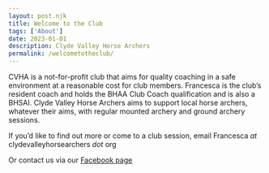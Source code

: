 ```yaml
---
layout: post.njk
title: Welcome to the Club
tags: ['About'] 
date: 2023-01-01
description: Clyde Valley Horse Archers
permalink: /welcometotheclub/
---
```


CVHA is a not-for-profit club that aims for quality coaching in a safe environment at a reasonable cost for club members. Francesca is the club’s resident coach and holds the BHAA Club Coach qualification and is also a BHSAI. Clyde Valley Horse Archers aims to support local horse archers, whatever their aims, with regular mounted archery and ground archery sessions. 

If you’d like to find out more or come to a club session, email Francesca _at_ clydevalleyhorsearchers _dot_ org

Or contact us via our [Facebook page](https://www.facebook.com/people/Clyde-Valley-Horse-Archers/100092105130986/)

